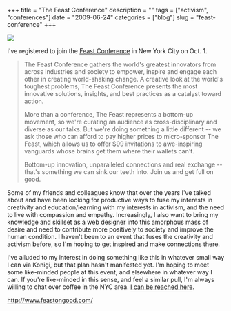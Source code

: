 +++
title = "The Feast Conference"
description = ""
tags = ["activism", "conferences"]
date = "2009-06-24"
categories = ["blog"]
slug = "feast-conference"
+++



  <div class="notebook-screenshot"><a href="http://www.feastongood.com/"><img id='bluga-thumbnail-1774' class='bluga-thumbnail large' src='http://media.konigi.com/bluga/
wt4a4223e15b469.jpg'/></a></div><p>I've registered to join the <a href="http://www.feastongood.com/">Feast Conference</a> in New York City on Oct. 1.</p>
<blockquote><p>The Feast Conference gathers the world's greatest innovators from across industries and society to empower, inspire and engage each other in creating world-shaking change. A creative look at the world's toughest problems, The Feast Conference presents the most innovative solutions, insights, and best practices as a catalyst toward action.</p>
<p>More than a conference, The Feast represents a bottom-up movement, so we're curating an audience as cross-disciplinary and diverse as our talks. But we're doing something a little different -- we ask those who can afford to pay higher prices to micro-sponsor The Feast, which allows us to offer $99 invitations to awe-inspiring vanguards whose brains get them where their wallets can't.</p>
<p>Bottom-up innovation, unparalleled connections and real exchange -- that's something we can sink our teeth into. Join us and get full on good.</p></blockquote>
<p>Some of my friends and colleagues know that over the years I've talked about and have been looking for productive ways to fuse my interests in creativity and education/learning with my interests in activism, and the need to live with compassion and empathy. Increasingly, I also want to bring my knowledge and skillset as a web designer into this amorphous mass of desire and need to contribute more positively to society and improve the human condition. I haven't been to an event that fuses the creativity and activism before, so I'm hoping to get inspired and make connections there.</p>
<p>I've alluded to my interest in doing something like this in whatever small way I can via Konigi, but that plan hasn't manifested yet. I'm hoping to meet some like-minded people at this event, and elsewhere in whatever way I can. If you're like-minded in this sense, and feel a similar pull, I'm always willing to chat over coffee in the NYC area. <a href="../contact.html">I can be reached here</a>.</p>
    
  <a href="http://www.feastongood.com/">http://www.feastongood.com/</a>
